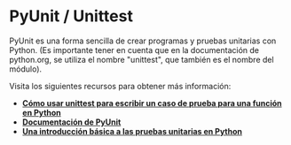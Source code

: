 # PyUnit / Unittest

PyUnit es una forma sencilla de crear programas y pruebas unitarias con Python. (Es importante tener en cuenta que en la documentación de python.org, se utiliza el nombre "unittest", que también es el nombre del módulo).

Visita los siguientes recursos para obtener más información:

- **[Cómo usar unittest para escribir un caso de prueba para una función en Python](https://www.digitalocean.com/community/tutorials/how-to-use-unittest-to-write-a-test-case-for-a-function-in-python)**
- **[Documentación de PyUnit](https://wiki.python.org/moin/PyUnit%C2%A0)**
- **[Una introducción básica a las pruebas unitarias en Python](https://machinelearningmastery.com/a-gentle-introduction-to-unit-testing-in-python/)**
